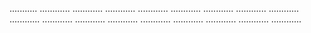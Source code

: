 ...........
............
............
............
............
............
............
............
............
............
............
............
............
............
............
............
............
............


